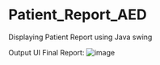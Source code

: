 # Patient_Report_AED
Displaying Patient Report using Java swing

Output UI Final Report:
![image](https://github.com/anzalshaikh27/Patient_Report_AED/assets/57680301/6ace90f6-7d1c-467e-99cf-c9eb2baea7ea)


